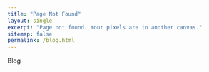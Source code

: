 ```yaml
---
title: "Page Not Found"
layout: single
excerpt: "Page not found. Your pixels are in another canvas."
sitemap: false
permalink: /blog.html
---
```


Blog